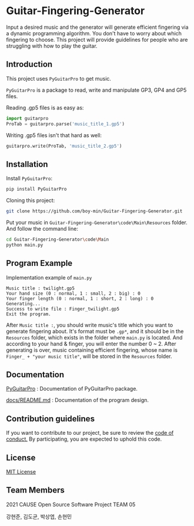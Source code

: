 # Guitar-Fingering-Generator

Input a desired music and the generator will generate efficient fingering via a dynamic programming algorithm.
You don't have to worry about which fingering to choose. This project will provide guidelines for people who are struggling with how to play the guitar.

## Introduction

This project uses `PyGuitarPro` to get music.

`PyGuitarPro` is a package to read, write and manipulate GP3, GP4 and GP5 files.

Reading .gp5 files is as easy as:
```py
import guitarpro
ProTab = guitarpro.parse('music_title_1.gp5')
```

Writing .gp5 files isn't that hard as well:
```py
guitarpro.write(ProTab, 'music_title_2.gp5')
```

## Installation

Install `PyGuitarPro`:
```sh
pip install PyGuitarPro
```

Cloning this project:
```sh
git clone https://github.com/boy-min/Guitar-Fingering-Generator.git
```

Put your music in `Guitar-Fingering-Generator\code\Main\Resources` folder.
And follow the command line:
```sh
cd Guitar-Fingering-Generator\code\Main
python main.py
```

## Program Example

Implementation example of `main.py`

```
Music title : twilight.gp5
Your hand size (0 : normal, 1 : small, 2 : big) : 0
Your finger length (0 : normal, 1 : short, 2 : long) : 0
Generating...
Success to write file : Finger_twilight.gp5
Exit the program.
```

After `Music title :`, you should write music's title which you want to generate fingering about.
It's format must be `.gp*`, and it should be in the `Resources` folder, which exists in the folder where `main.py` is located.
And according to your hand & finger, you will enter the number 0 ~ 2.
After generating is over, music containing efficient fingering, whose name is `Finger_ + "your music title"`,
will be stored in the `Resources` folder.

## Documentation

[PyGuitarPro](https://pyguitarpro.readthedocs.io/en/stable/) : Documentation of PyGuitarPro package.

[docs/README.md](docs/README.md) : Documentation of the program design.

## Contribution guidelines

If you want to contribute to our project, be sure to review the [code of conduct.](CODE_OF_CONDUCT) By participating,
you are expected to uphold this code.

## License

[MIT License](LICENSE)

## Team Members

2021 CAUSE Open Source Software Project TEAM 05

강현준, 김도균, 박상엽, 손현민
